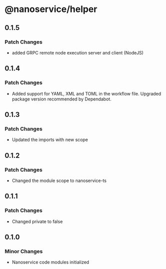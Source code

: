 # @nanoservice/helper

## 0.1.5

### Patch Changes

- added GRPC remote node execution server and client (NodeJS)

## 0.1.4

### Patch Changes

- Added support for YAML, XML and TOML in the workflow file. Upgraded package version recommended by Dependabot.

## 0.1.3

### Patch Changes

- Updated the imports with new scope

## 0.1.2

### Patch Changes

- Changed the module scope to nanoservice-ts

## 0.1.1

### Patch Changes

- Changed private to false

## 0.1.0

### Minor Changes

- Nanoservice code modules initialized
